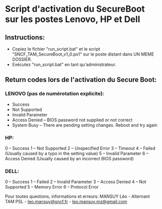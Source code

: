 # Script d'activation du SecureBoot sur les postes Lenovo, HP et Dell

## Instructions:
- Copiez le fichier "run_script.bat" et le script "SNCF_TAM_SecureBoot_v1_0.ps1" sur le poste distant dans UN MEME DOSSIER.
- Exécutez "run_script.bat" en tant qu'administrateur.  

## Return codes lors de l'activation du Secure Boot:

### LENOVO (pas de numérotation explicite):

- Success
- Not Supported
- Invalid Parameter
- Access Denied – BIOS password not supplied or not correct
- System Busy – There are pending setting changes. Reboot and try again

### HP:

0 – Success
1 – Not Supported
2 – Unspecified Error
3 – Timeout
4 – Failed (Usually caused by a typo in the setting value)
5 – Invalid Parameter
6 – Access Denied (Usually caused by an incorrect BIOS password)

### DELL:

0 – Success
1 – Failed
2 – Invalid Parameter
3 – Access Denied
4 – Not Supported
5 – Memory Error
6 – Protocol Error

Pour toutes questions, informations et erreurs: MANSUY Léo - Alternant TAM PSL - leo.mansuy@sncf.fr - leo.mansuy.mz@gmail.com
